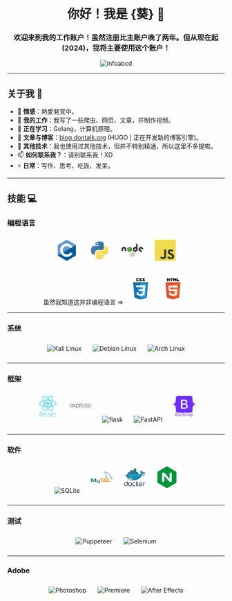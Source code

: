 <h1 align="center">你好！我是 {葵} 🌻</h1>
<h3 align="center">欢迎来到我的工作账户！虽然注册比主账户晚了两年。但从现在起(2024)，我将主要使用这个账户！</h3>

<p align="center">
  <img src="https://komarev.com/ghpvc/?username=infoabcd&label=Profile%20views&color=ff69b4&style=flat-square" alt="infoabcd" />
</p>

---

## 关于我 👋
- 💖 **情感**：熱愛発覚中。 
- 🔭 **我的工作**：我写了一些爬虫、网页、文章，并制作视频。  
- 🌱 **正在学习**：Golang，计算机原理。  
- 📝 **文章与博客**：[blog.dontalk.org](https://blog.dontalk.org) (HUGO | 正在开发新的博客引擎)。  
- 💬 **其他技术**：我也使用过其他技术，但并不特别精通，所以这里不多提啦。  
- 📫 **如何联系我？**：请别联系我！XD  
- ⚡ **日常**：写作、思考、吃饭、发呆。

---

## 技能 💻

### 编程语言
<p align="center">
  <img src="https://raw.githubusercontent.com/devicons/devicon/master/icons/c/c-original.svg" alt="C" width="50" height="50" style="padding: 0.78em;" />
  <img src="https://raw.githubusercontent.com/devicons/devicon/master/icons/python/python-original.svg" alt="Python" width="50" height="50" style="padding: 0.78em;" />
  <img src="https://raw.githubusercontent.com/devicons/devicon/master/icons/nodejs/nodejs-original-wordmark.svg" alt="Node.js" width="50" height="50" style="padding: 0.78em;" />
  <img src="https://raw.githubusercontent.com/devicons/devicon/master/icons/javascript/javascript-original.svg" alt="JavaScript" width="50" height="50" style="padding: 0.78em;" />
  <p align="center"> 虽然我知道这并非编程语言 => 
    <img src="https://raw.githubusercontent.com/devicons/devicon/master/icons/css3/css3-original-wordmark.svg" alt="CSS3" width="50" height="50" style="padding: 0.78em;" />
    <img src="https://raw.githubusercontent.com/devicons/devicon/master/icons/html5/html5-original-wordmark.svg" alt="HTML5" width="50" height="50" style="padding: 0.78em;" />
  </p>
</p>

---

### 系统
<p align="center">
  <img src="https://api.iconify.design/devicon:kalilinux.svg" alt="Kali Linux" width="50" height="50" style="padding: 0.78em;" />
  <img src="https://api.iconify.design/devicon:debian-wordmark.svg" alt="Debian Linux" width="50" height="50" style="padding: 0.78em;" />
  <img src="https://api.iconify.design/logos:archlinux.svg" alt="Arch Linux" width="50" height="50" style="padding: 0.78em;" />
</p>

---

### 框架
<p align="center">
  <img src="https://raw.githubusercontent.com/devicons/devicon/master/icons/react/react-original-wordmark.svg" alt="React" width="50" height="50" style="padding: 0.78em;" />
  <img src="https://raw.githubusercontent.com/devicons/devicon/master/icons/express/express-original-wordmark.svg" alt="Express" width="50" height="50" style="padding: 0.78em;" />
    <img src="https://api.iconify.design/devicon:flask.svg" alt="flask" width="50" height="50" style="padding: 0.78em;" />
    <img src="https://api.iconify.design/devicon:fastapi-wordmark.svg" alt="FastAPI" width="50" height="50" style="padding: 0.78em;" />
  <img src="https://raw.githubusercontent.com/devicons/devicon/master/icons/bootstrap/bootstrap-plain-wordmark.svg" alt="Bootstrap" width="50" height="50" style="padding: 0.78em;" />
</p>

---

### 软件
<p align="center">
  <img src="https://www.vectorlogo.zone/logos/sqlite/sqlite-icon.svg" alt="SQLite" width="50" height="50" style="padding: 0.78em;" />
  <img src="https://raw.githubusercontent.com/devicons/devicon/master/icons/mysql/mysql-original-wordmark.svg" alt="MySQL" width="50" height="50" style="padding: 0.78em;" />
  <img src="https://raw.githubusercontent.com/devicons/devicon/master/icons/docker/docker-original-wordmark.svg" alt="Docker" width="50" height="50" style="padding: 0.78em;" />
  <img src="https://raw.githubusercontent.com/devicons/devicon/master/icons/nginx/nginx-original.svg" alt="Nginx" width="50" height="50" style="padding: 0.78em;" />
</p>

---

### 测试
<p align="center">
  <img src="https://www.vectorlogo.zone/logos/pptrdev/pptrdev-official.svg" alt="Puppeteer" width="50" height="50" style="padding: 0.78em;" />
  <img src="https://raw.githubusercontent.com/detain/svg-logos/780f25886640cef088af994181646db2f6b1a3f8/svg/selenium-logo.svg" alt="Selenium" width="50" height="50" style="padding: 0.78em;" />
</p>

---

### Adobe
<p align="center">
  <img src="https://api.iconify.design/logos:adobe-photoshop.svg" alt="Photoshop" width="50" height="50" style="padding: 0.78em;" />
  <img src="https://api.iconify.design/logos:adobe-premiere.svg" alt="Premiere" width="50" height="50" style="padding: 0.78em;" />
  <img src="https://api.iconify.design/logos:adobe-after-effects.svg" alt="After Effects" width="50" height="50" style="padding: 0.78em;" />
</p>
